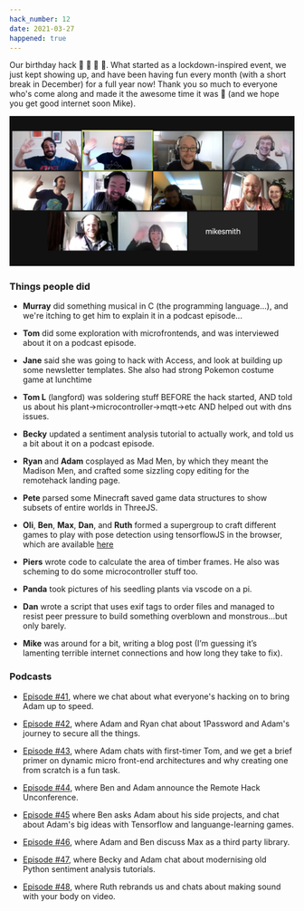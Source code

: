 ```yaml
---
hack_number: 12
date: 2021-03-27
happened: true
---
```

Our birthday hack 🥳 🎂 🍾 🎁. What started as a lockdown-inspired event, we just kept showing up, and have been having fun every month (with a short break in December) for a full year now! Thank you so much to everyone who's come along and made it the awesome time it was 🙌 (and we hope you get good internet soon Mike).

![A crowd of friendly Remote Hackers on a Zoom call](/images/2021-03_zoom-crowd.jpg)

### Things people did

- **Murray** did something musical in C (the programming language…), and we're itching to get him to explain it in a podcast episode...

- **Tom** did some exploration with microfrontends, and was interviewed about it on a podcast episode.

- **Jane** said she was going to hack with Access, and look at building up some newsletter templates. She also had strong Pokemon costume game at lunchtime

- **Tom L** (langford) was soldering stuff BEFORE the hack started, AND told us about his plant->microcontroller->mqtt->etc AND helped out with dns issues.

- **Becky** updated a sentiment analysis tutorial to actually work, and told us a bit about it on a podcast episode.

- **Ryan** and **Adam** cosplayed as Mad Men, by which they meant the Madison Men, and crafted some sizzling copy editing for the remotehack landing page.

- **Pete** parsed some Minecraft saved game data structures to show subsets of entire worlds in ThreeJS.

- **Oli**, **Ben**, **Max**, **Dan**, and **Ruth** formed a supergroup to craft different games to play with pose detection using tensorflowJS in the browser, which are available [here](https://remotehack.space/poses/)

- **Piers** wrote code to calculate the area of timber frames. He also was scheming to do some microcontroller stuff too.

- **Panda** took pictures of his seedling plants via vscode on a pi.

- **Dan** wrote a script that uses exif tags to order files and managed to resist peer pressure to build something overblown and monstrous...but only barely.

- **Mike** was around for a bit, writing a blog post (I’m guessing it’s lamenting terrible internet connections and how long they take to fix).


### Podcasts

- [Episode #41](https://open.spotify.com/episode/6zGgbovGSUJkBlNHLesgGH?si=V8FkEuKgRMOfeYvPSlFHlw), where we chat about what everyone's hacking on to bring Adam up to speed.

- [Episode #42](https://open.spotify.com/episode/3r6mUIXaJNZXms0Hze2Jcm?si=LHvBFPmPTqKEfMrRYF4n9w), where Adam and Ryan chat about 1Password and Adam's journey to secure all the things.

- [Episode #43](https://open.spotify.com/episode/5quwMnTq9WPPT2dV4Iw6gR?si=SlNEFY2XQNqYdzfyWtOVPw), where Adam chats with first-timer Tom, and we get a brief primer on dynamic micro front-end architectures and why creating one from scratch is a fun task.

- [Episode #44](https://open.spotify.com/episode/3DoQgyfcC0yh9eAcYXfFDM?si=iv47GnrWRxSNe1f1BocGqw), where Ben and Adam announce the Remote Hack Unconference.

- [Episode #45](https://open.spotify.com/episode/5IJuEf27gJtB9jREs4GD0l?si=H7_UYjYCSHi9ABKowmxnfw) where Ben asks Adam about his side projects, and chat about Adam's big ideas with Tensorflow and languange-learning games.

- [Episode #46](https://open.spotify.com/episode/31CLtfbu0BfAs8n0dAUM5E?si=j7X33nB1SJObWxFIs2pI_A), where Adam and Ben discuss Max as a third party library.

- [Episode #47](https://open.spotify.com/episode/2Y8hvbWrvNvrTEKahwGHgP?si=Bkck_2BfQTqibBmjNB2Bmg), where Becky and Adam chat about modernising old Python sentiment analysis tutorials.

- [Episode #48](https://open.spotify.com/episode/3kYPc2VkHuQDHGBEOFh6oB?si=vhsLwzmjSnaSJ3qzu74WwQ), where Ruth rebrands us and chats about making sound with your body on video.